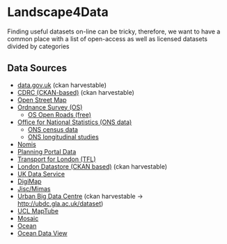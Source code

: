 # Landscape4Data
Finding useful datasets on-line can be tricky, therefore, we want to have a common place with a list of open-access as well as licensed datasets divided by categories

## Data Sources
- [data.gov.uk](https://data.gov.uk/) (ckan harvestable)
- [CDRC (CKAN-based)](https://data.cdrc.ac.uk/) (ckan harvestable)
- [Open Street Map](https://www.openstreetmap.org/#map=2/50.3/-79.8)
- [Ordnance Survey (OS)](https://www.ordnancesurvey.co.uk/)
	- [OS Open Roads (free)](https://www.ordnancesurvey.co.uk/business-and-government/products/os-open-roads.html)
- [Office for National Statistics (ONS data)](https://www.ons.gov.uk/)
    - [ONS census data](https://www.ons.gov.uk/census)
    - [ONS longitudinal studies](https://www.ons.gov.uk/aboutus/whatwedo/paidservices/longitudinalstudyls)
- [Nomis](https://www.nomisweb.co.uk/)
- [Planning Portal Data](https://www.planningportal.co.uk/)
- [Transport for London (TFL)](https://tfl.gov.uk/info-for/open-data-users/)
- [London Datastore (CKAN based)](https://data.london.gov.uk/) (ckan harvestable)
- [UK Data Service](https://www.ukdataservice.ac.uk/)
- [DigiMap](https://digimap.edina.ac.uk/)
- [Jisc/Mimas](https://www.jisc.ac.uk/website/legacy/mimas)
- [Urban Big Data Centre](http://ubdc.ac.uk/) (ckan harvestable -> http://ubdc.gla.ac.uk/dataset)
- [UCL MapTube](http://www.maptube.org/)
- [Mosaic](http://www.experian.co.uk/marketing-services/products/mosaic-uk.html)
- [Ocean](https://www.oceanwise.eu/oceanography/ocean-database/#)
- [Ocean Data View](https://odv.awi.de/)
